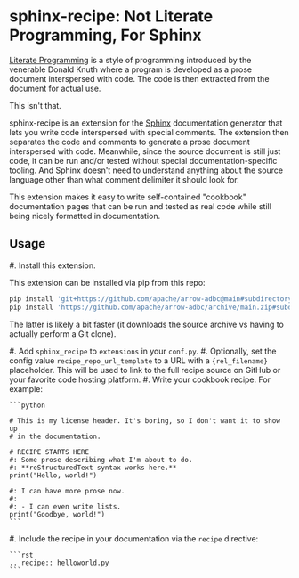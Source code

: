 <!---
  Licensed to the Apache Software Foundation (ASF) under one
  or more contributor license agreements.  See the NOTICE file
  distributed with this work for additional information
  regarding copyright ownership.  The ASF licenses this file
  to you under the Apache License, Version 2.0 (the
  "License"); you may not use this file except in compliance
  with the License.  You may obtain a copy of the License at

    http://www.apache.org/licenses/LICENSE-2.0

  Unless required by applicable law or agreed to in writing,
  software distributed under the License is distributed on an
  "AS IS" BASIS, WITHOUT WARRANTIES OR CONDITIONS OF ANY
  KIND, either express or implied.  See the License for the
  specific language governing permissions and limitations
  under the License.
-->

# sphinx-recipe: Not Literate Programming, For Sphinx

[Literate Programming][literate] is a style of programming introduced by the
venerable Donald Knuth where a program is developed as a prose document
interspersed with code.  The code is then extracted from the document for
actual use.

This isn't that.

sphinx-recipe is an extension for the [Sphinx][sphinx] documentation generator
that lets you write code interspersed with special comments.  The extension
then separates the code and comments to generate a prose document interspersed
with code.  Meanwhile, since the source document is still just code, it can be
run and/or tested without special documentation-specific tooling.  And Sphinx
doesn't need to understand anything about the source language other than what
comment delimiter it should look for.

This extension makes it easy to write self-contained "cookbook" documentation
pages that can be run and tested as real code while still being nicely
formatted in documentation.

## Usage

#. Install this extension.

   This extension can be installed via pip from this repo:

   ```bash
   pip install 'git+https://github.com/apache/arrow-adbc@main#subdirectory=docs/source/ext/sphinx_recipe'
   pip install 'https://github.com/apache/arrow-adbc/archive/main.zip#subdirectory=docs/source/ext/sphinx_recipe'
   ```

   The latter is likely a bit faster (it downloads the source archive vs
   having to actually perform a Git clone).

#. Add `sphinx_recipe` to `extensions` in your `conf.py`.
#. Optionally, set the config value `recipe_repo_url_template` to a URL
   with a `{rel_filename}` placeholder.  This will be used to link to the full
   recipe source on GitHub or your favorite code hosting platform.
#. Write your cookbook recipe.  For example:

    ```python

    # This is my license header. It's boring, so I don't want it to show up
    # in the documentation.

    # RECIPE STARTS HERE
    #: Some prose describing what I'm about to do.
    #: **reStructuredText syntax works here.**
    print("Hello, world!")

    #: I can have more prose now.
    #:
    #: - I can even write lists.
    print("Goodbye, world!")
    ```

#. Include the recipe in your documentation via the `recipe` directive:

    ```rst
    .. recipe:: helloworld.py
    ```

[literate]: https://en.wikipedia.org/wiki/Literate_programming
[sphinx]: https://www.sphinx-doc.org/en/master/
